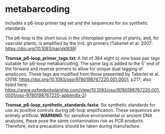 # metabarcoding
Includes a p6-loop primer tag set and the sequences for six synthetic standards

The p6-loop is the short locus in the chloroplast genome of plants, and, for vascular plants, is amplified by the trnL gh primers (Taberlet et al. 2007: https://doi.org/10.1093/nar/gkl938)

**Tromsø_p6-loop_primer_tags.txt**:
A list of 384 eight or nine base pair tags suitable for p6-loop metabarcoding. The same tag is added to the 5' end of the forward and reverse primers to allow for unique dual tagging of amplicons. These tags are modified from those presented by Taberlet et al. (2018: https://doi.org/10.1093/oso/9780198767220.001.0001, p217; also listed here: https://www.oxfordscholarship.com/view/10.1093/oso/9780198767220.001.0001/oso-9780198767220-appendix-2)

**Tromsø_p6-loop_synthetic_standards.fasta**:
Six synthetic standards for use as positive controls during p6-loop amplification. These sequences are entirely artificial.
**WARNING**: for sensitive environmental or ancient DNA analyses, these pose the same contamination risk as PCR products. Therefore, extra precautions should be taken during manufacture.
